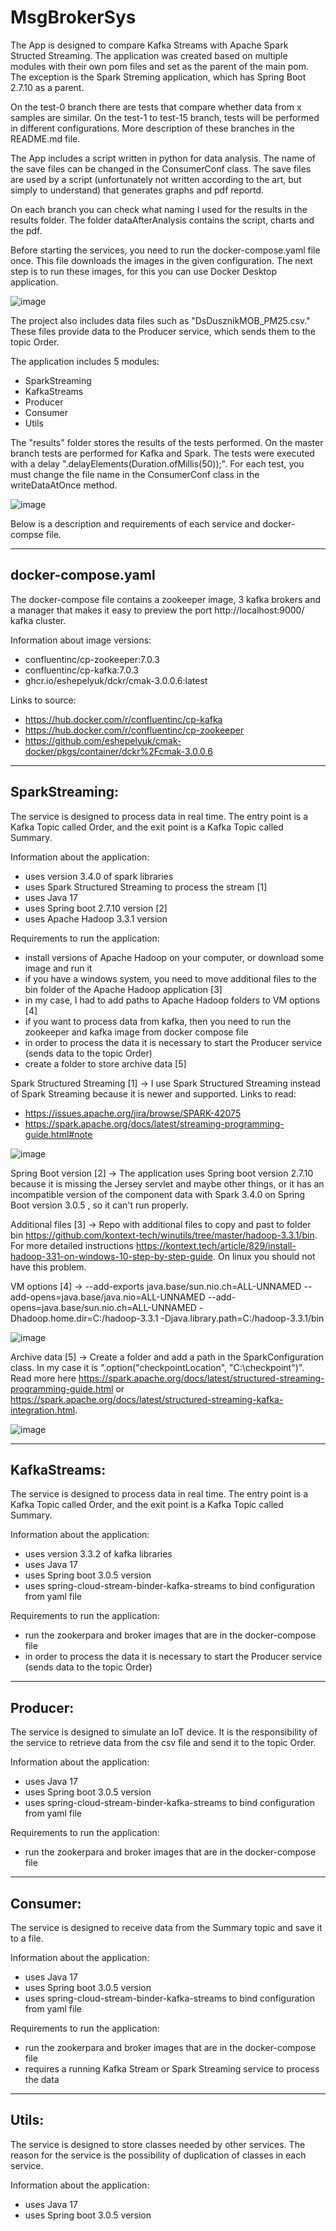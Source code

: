 # MsgBrokerSys

The App is designed to compare Kafka Streams with Apache Spark Structed Streaming. The application was created based on multiple modules with their own pom files and set as the parent of the main pom. The exception is the Spark Streming application, which has Spring Boot 2.7.10 as a parent.

On the test-0 branch there are tests that compare whether data from x samples are similar. On the test-1 to test-15 branch, tests will be performed in different configurations. More description of these branches in the README.md file.

The App includes a script written in python for data analysis. The name of the save files can be changed in the ConsumerConf class. The save files are used by a script (unfortunately not written according to the art, but simply to understand) that generates graphs and pdf reportd.

On each branch you can check what naming I used for the results in the results folder. The folder dataAfterAnalysis contains the script, charts and the pdf.

Before starting the services, you need to run the docker-compose.yaml file once. This file downloads the images in the given configuration. The next step is to run these images, for this you can use Docker Desktop application.

![image](https://user-images.githubusercontent.com/52525583/235375242-7946f5a2-f7b9-4ab2-b901-c0b653a68640.png)


The project also includes data files such as "DsDusznikMOB_PM25.csv." These files provide data to the Producer service, which sends them to the topic Order.


The application includes 5 modules:
- SparkStreaming
- KafkaStreams
- Producer
- Consumer
- Utils

The "results" folder stores the results of the tests performed. On the master branch tests are performed for Kafka and Spark.
The tests were executed with a delay ".delayElements(Duration.ofMillis(50));". For each test, you must change the file name in the ConsumerConf class in the writeDataAtOnce method.

![image](https://user-images.githubusercontent.com/52525583/235783861-79d2da5a-ecf4-49a9-b6fb-a18235660928.png)


Below is a description and requirements of each service and docker-compse file.


--------------------------------------------------------------------------------------------------------------

## docker-compose.yaml

The docker-compose file contains a zookeeper image, 3 kafka brokers and a manager that makes it easy to preview the port http://localhost:9000/ kafka cluster.


Information about image versions:
- confluentinc/cp-zookeeper:7.0.3
- confluentinc/cp-kafka:7.0.3
- ghcr.io/eshepelyuk/dckr/cmak-3.0.0.6:latest


Links to source:
- https://hub.docker.com/r/confluentinc/cp-kafka
- https://hub.docker.com/r/confluentinc/cp-zookeeper
- https://github.com/eshepelyuk/cmak-docker/pkgs/container/dckr%2Fcmak-3.0.0.6

--------------------------------------------------------------------------------------------------------------

## SparkStreaming:

The service is designed to process data in real time. The entry point is a Kafka Topic called Order, and the exit point is a Kafka Topic called Summary.


Information about the application:
- uses version 3.4.0 of spark libraries
- uses Spark Structured Streaming to process the stream [1]
- uses Java 17
- uses Spring boot 2.7.10 version [2]
- uses Apache Hadoop 3.3.1 version


Requirements to run the application:
- install versions of Apache Hadoop on your computer, or download some image and run it
- if you have a windows system, you need to move additional files to the bin folder of the Apache Hadoop application [3]
- in my case, I had to add paths to Apache Hadoop folders to VM options [4]
- if you want to process data from kafka, then you need to run the zookeeper and kafka image from docker compose file
- in order to process the data it is necessary to start the Producer service (sends data to the topic Order)
- create a folder to store archive data [5]



Spark Structured Streaming [1] ->
I use Spark Structured Streaming instead of Spark Streaming because it is newer and supported. Links to read:
- https://issues.apache.org/jira/browse/SPARK-42075
- https://spark.apache.org/docs/latest/streaming-programming-guide.html#note 
    
![image](https://user-images.githubusercontent.com/52525583/235370647-dcbcb79d-266c-4d6f-bda0-b1f8b6edc4a5.png)


Spring Boot version [2] ->
The application uses Spring boot version 2.7.10 because it is missing the Jersey servlet and maybe other things, 
or it has an incompatible version of the component data with Spark 3.4.0 on Spring Boot version 3.0.5 , so it can't run properly.


Additional files [3] ->
Repo with additional files to copy and past to folder bin https://github.com/kontext-tech/winutils/tree/master/hadoop-3.3.1/bin.
For more detailed instructions https://kontext.tech/article/829/install-hadoop-331-on-windows-10-step-by-step-guide. 
On linux you should not have this problem.


VM options [4] ->
    --add-exports
    java.base/sun.nio.ch=ALL-UNNAMED
    --add-opens=java.base/java.nio=ALL-UNNAMED
    --add-opens=java.base/sun.nio.ch=ALL-UNNAMED
    -Dhadoop.home.dir=C:/hadoop-3.3.1
    -Djava.library.path=C:/hadoop-3.3.1/bin

![image](https://user-images.githubusercontent.com/52525583/235370169-230fab69-517a-4008-b66f-acc1f7ced9d9.png)


Archive data [5] -> 
Create a folder and add a path in the SparkConfiguration class. In my case it is ".option("checkpointLocation", "C:\\checkpoint")".
Read more here https://spark.apache.org/docs/latest/structured-streaming-programming-guide.html or https://spark.apache.org/docs/latest/structured-streaming-kafka-integration.html.

![image](https://user-images.githubusercontent.com/52525583/235376976-86ff5110-c248-4dbc-9998-6dee3ad98fe0.png)

--------------------------------------------------------------------------------------------------------------
    
## KafkaStreams:

The service is designed to process data in real time. The entry point is a Kafka Topic called Order, and the exit point is a Kafka Topic called Summary.


Information about the application:
- uses version 3.3.2 of kafka libraries
- uses Java 17
- uses Spring boot 3.0.5 version 
- uses spring-cloud-stream-binder-kafka-streams to bind configuration from yaml file


Requirements to run the application:
- run the zookerpara and broker images that are in the docker-compose file
- in order to process the data it is necessary to start the Producer service (sends data to the topic Order)

--------------------------------------------------------------------------------------------------------------

## Producer:

The service is designed to simulate an IoT device. It is the responsibility of the service to retrieve data from the csv file and send it to the topic Order.


Information about the application:
- uses Java 17
- uses Spring boot 3.0.5 version 
- uses spring-cloud-stream-binder-kafka-streams to bind configuration from yaml file

Requirements to run the application:
- run the zookerpara and broker images that are in the docker-compose file

--------------------------------------------------------------------------------------------------------------

## Consumer:

The service is designed to receive data from the Summary topic and save it to a file.


Information about the application:
- uses Java 17
- uses Spring boot 3.0.5 version 
- uses spring-cloud-stream-binder-kafka-streams to bind configuration from yaml file

Requirements to run the application:
- run the zookerpara and broker images that are in the docker-compose file
- requires a running Kafka Stream or Spark Streaming service to process the data

--------------------------------------------------------------------------------------------------------------

## Utils:

The service is designed to store classes needed by other services. The reason for the service is the possibility of duplication of classes in each service.


Information about the application:
- uses Java 17
- uses Spring boot 3.0.5 version 
